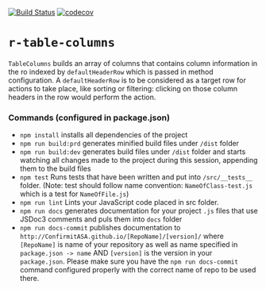 [![Build Status](https://travis-ci.org/jahglow/r-table-columns.svg?branch=master)](https://travis-ci.org/jahglow/r-table-columns) [![codecov](https://codecov.io/gh/jahglow/r-table-columns/branch/master/graph/badge.svg)](https://codecov.io/gh/jahglow/r-table-columns)

# `r-table-columns`

`TableColumns` builds an array of columns that contains column information in the ro indexed by `defaultHeaderRow` which is passed in method configuration. 
A `defaultHeaderRow` is to be considered as a target row for actions to take place, like sorting or filtering: clicking on those column headers in the row would perform the action.

### Commands (configured in package.json)

- `npm install` installs all dependencies of the project
- `npm run build:prd` generates minified build files under `/dist` folder 
- `npm run build:dev` generates build files under `/dist` folder and starts watching all changes made to the project during this session, appending them to the build files
- `npm test` Runs tests that have been written and put into `/src/__tests__` folder. (Note: test should follow name convention: `NameOfClass-test.js` which is a test for `NameOfFile.js`)
- `npm run lint` Lints your JavaScript code placed in src folder.
- `npm run docs` generates documentation for your project `.js` files that use JSDoc3 comments and puls them into `docs` folder
- `npm run docs-commit`  publishes documentation to `http://ConfirmitASA.github.io/[RepoName]/[version]/` where `[RepoName]` is name of your repository as well as name specified in `package.json -> name` AND `[version]` is the version in your `package.json`. 
Please make sure you have the `npm run docs-commit` command configured properly with the correct name of repo to be used there.
